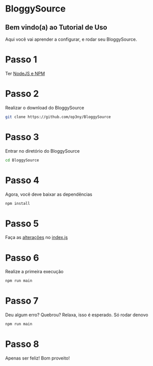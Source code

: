 # BloggySource
## Bem vindo(a) ao Tutorial de Uso

Aqui você vai aprender a configurar, e rodar seu BloggySource.


# Passo 1
Ter [NodeJS e NPM](https://nodejs.org/en/download)

# Passo 2
Realizar o download do BloggySource

```bash
git clone https://github.com/op3ny/BloggySource
```

# Passo 3
Entrar no diretório do BloggySource

```bash
cd BloggySource
```

# Passo 4
Agora, você deve baixar as dependências

```bash
npm install
```

# Passo 5
Faça as [alterações](https://github.com/op3ny/BloggySource/tree/main#possiveis-altera%C3%A7%C3%B5es-no-c%C3%B3digo) no [index.js](https://github.com/op3ny/BloggySource/blob/main/index.js)

# Passo 6
Realize a primeira execução

```bash
npm run main
```

# Passo 7
Deu algum erro? Quebrou? Relaxa, isso é esperado. Só rodar denovo

```bash
npm run main
```

# Passo 8
Apenas ser feliz! Bom proveito!
